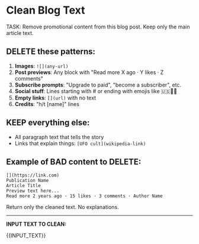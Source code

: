 # Clean Blog Text

TASK: Remove promotional content from this blog post. Keep only the main article text.

## DELETE these patterns:

1. **Images**: `![](any-url)` 
2. **Post previews**: Any block with "Read more X ago · Y likes · Z comments"
3. **Subscribe prompts**: "Upgrade to paid", "become a subscriber", etc.
4. **Social stuff**: Lines starting with # or ending with emojis like 🇺🇸🏴‍☠️
5. **Empty links**: `[](url)` with no text
6. **Credits**: "h/t [name]" lines

## KEEP everything else:
- All paragraph text that tells the story
- Links that explain things: `[UFO cult](wikipedia-link)`

## Example of BAD content to DELETE:
```
[](https://link.com)
Publication Name  
Article Title
Preview text here...
Read more 2 years ago · 15 likes · 3 comments · Author Name
```

Return only the cleaned text. No explanations.

---

**INPUT TEXT TO CLEAN:**

{{INPUT_TEXT}}
